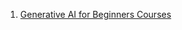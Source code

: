 1. [Generative AI for Beginners Courses](https://twitter.com/python_spaces/status/1765051451947286950)
